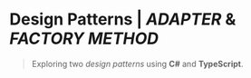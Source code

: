 # Design Patterns | _ADAPTER_ & _FACTORY METHOD_

> Exploring two _design patterns_ using **C#** and **TypeScript**.
